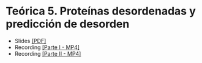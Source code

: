 # **Teórica 5.** Proteínas desordenadas y predicción de desorden

- Slides [[PDF]](https://drive.google.com/file/d/1pHriaGoy4vvyzFmn-7yxjVq3i-tyHCMw/view?usp=sharing)
- Recording [[Parte I - MP4]](https://youtu.be/oTFXggKbFi4)
- Recording [[Parte II - MP4]](https://youtu.be/DBAAQmDVHoA)
<!--
<iframe src="https://drive.google.com/file/d/18njeGvEddr9mcPBKF69ckBQCaSVipKo5/preview" width="800" height="440"></iframe> 
-->
